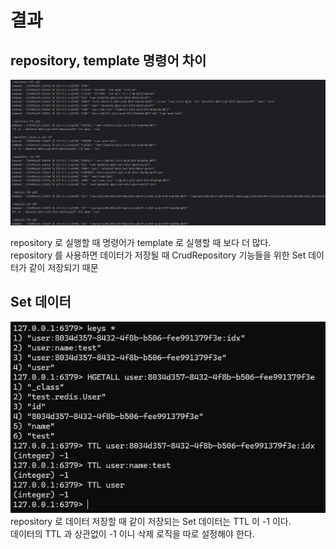 # 결과

## repository, template 명령어 차이
![캡쳐1](/images/캡쳐1.png)   

repository 로 실행할 때 명령어가 template 로 실행할 때 보다 더 많다.   
repository 를 사용하면 데이터가 저장될 때 CrudRepository 기능들을 위한 Set 데이터가 같이 저장되기 때문   

## Set 데이터   
![캡쳐2](/images/캡쳐2.png)   
repository 로 데이터 저장할 때 같이 저장되는 Set 데이터는 TTL 이 -1 이다.   
데이터의 TTL 과 상관없이 -1 이니 삭제 로직을 따로 설정해야 한다.   
